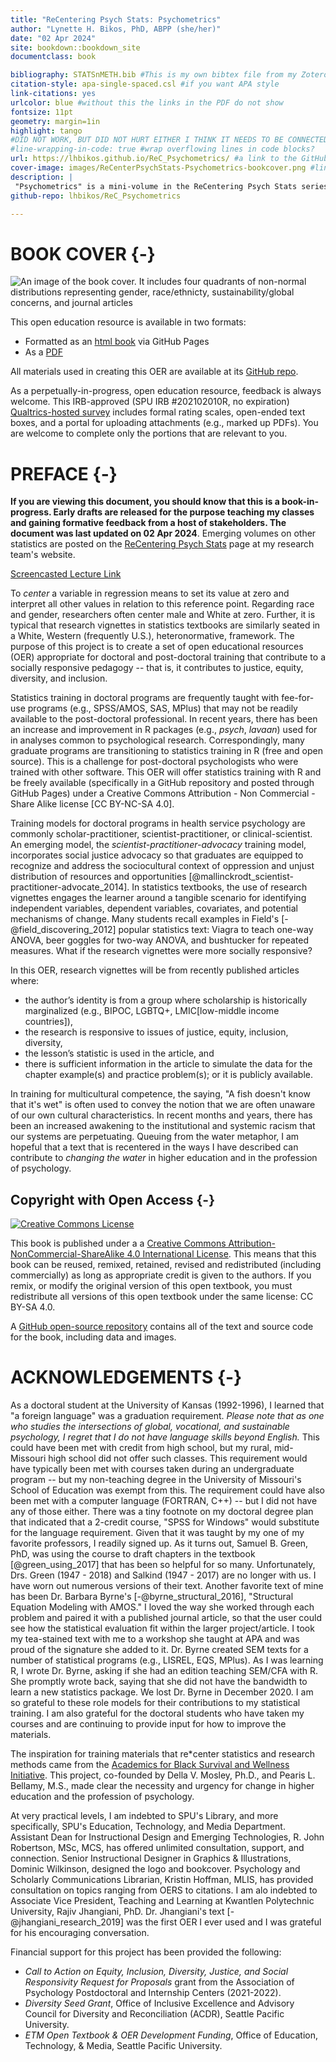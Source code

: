 ```yaml
--- 
title: "ReCentering Psych Stats: Psychometrics"
author: "Lynette H. Bikos, PhD, ABPP (she/her)"
date: "02 Apr 2024" 
site: bookdown::bookdown_site
documentclass: book

bibliography: STATSnMETH.bib #This is my own bibtex file from my Zotero account. If this file is not in the project folder there will be an error and the book will not build.
citation-style: apa-single-spaced.csl #if you want APA style
link-citations: yes
urlcolor: blue #without this the links in the PDF do not show
fontsize: 11pt
geometry: margin=1in
highlight: tango
#DID NOT WORK, BUT DID NOT HURT EITHER I THINK IT NEEDS TO BE CONNECTED TO A PKG
#line-wrapping-in-code: true #wrap overflowing lines in code blocks? 
url: https://lhbikos.github.io/ReC_Psychometrics/ #a link to the GitHub pages where it is rendered
cover-image: images/ReCenterPsychStats-Psychometrics-bookcover.png #link to the image for the book which will show up in any previews
description: |
 "Psychometrics" is a mini-volume in the ReCentering Psych Stats series that provides workflows and worked examples in R. A core focus of the ReCentering series is simulate data from published examples that recenter psychological research in a socially and culturally responsive manner.  
github-repo: lhbikos/ReC_Psychometrics

---
```




# BOOK COVER {-}

![An image of the book cover. It includes four quadrants of non-normal distributions representing gender, race/ethnicty, sustainability/global concerns, and journal articles](images/ReCenterPsychStats-Psychometrics-bookcover.png)

This open education resource is available in two formats:

* Formatted as an [html book](https://lhbikos.github.io/ReC_Psychometrics/) via GitHub Pages
* As a [PDF](https://github.com/lhbikos/ReC_Psychometrics/blob/main/ReC_Psychometrics.pdf) 

All materials used in creating this OER are available at its [GitHub repo](https://github.com/lhbikos/ReC_Psychometrics).

As a perpetually-in-progress, open education resource, feedback is always welcome. This IRB-approved (SPU IRB #202102010R, no expiration) [Qualtrics-hosted survey](https://spupsych.az1.qualtrics.com/jfe/form/SV_0OnBLfut3VIOIS2) includes formal rating scales, open-ended text boxes, and a portal for uploading attachments (e.g., marked up PDFs). You are welcome to complete only the portions that are relevant to you.

# PREFACE {-}

**If you are viewing this document, you should know that this is a book-in-progress.  Early drafts are released for the purpose teaching my classes and gaining formative feedback from a host of stakeholders. The document was last updated on 02 Apr 2024**.  Emerging volumes on other statistics are posted on the [ReCentering Psych Stats](https://lhbikos.github.io/BikosRVT/ReCenter.html) page at my research team's website. 

[Screencasted Lecture Link](https://spu.hosted.panopto.com/Panopto/Pages/Viewer.aspx?id=c932455e-ef06-444a-bdca-acf7012d759a)

To *center* a variable in regression means to set its value at zero and interpret all other values in relation to this reference point. Regarding race and gender, researchers often center male and White at zero. Further, it is typical that research vignettes in statistics textbooks are similarly seated in a White, Western (frequently U.S.), heteronormative, framework. The purpose of this project is to create a set of open educational resources (OER) appropriate for doctoral and post-doctoral training that contribute to a socially responsive pedagogy -- that is, it contributes to justice, equity, diversity, and inclusion. 

Statistics training in doctoral programs are frequently taught with fee-for-use programs (e.g., SPSS/AMOS, SAS, MPlus) that may not be readily available to the post-doctoral professional. In recent years, there has been an increase and improvement in R packages (e.g., *psych*, *lavaan*) used for in analyses common to psychological research. Correspondingly, many graduate programs are transitioning to statistics training in R (free and open source).  This is a challenge for post-doctoral psychologists who were trained with other software. This OER will offer statistics training with R and be freely available (specifically in a GitHub repository and posted through GitHub Pages) under a Creative Commons Attribution - Non Commercial - Share Alike license [CC BY-NC-SA 4.0]. 

Training models for doctoral programs in health service psychology are commonly scholar-practitioner, scientist-practitioner, or clinical-scientist.  An emerging model, the *scientist-practitioner-advocacy* training model, incorporates social justice advocacy so that graduates are equipped to recognize and address the sociocultural context of oppression and unjust distribution of resources and opportunities [@mallinckrodt_scientist-practitioner-advocate_2014]. In statistics textbooks, the use of research vignettes engages the learner around a tangible scenario for identifying independent variables, dependent variables, covariates, and potential mechanisms of change. Many students recall examples in Field's  [-@field_discovering_2012] popular statistics text:  Viagra to teach one-way ANOVA, beer goggles for two-way ANOVA, and bushtucker for repeated measures.  What if the research vignettes were more socially responsive? 

In this OER, research vignettes will be from recently published articles where: 

* the author’s identity is from a group where scholarship is historically marginalized (e.g., BIPOC, LGBTQ+, LMIC[low-middle income countries]), 
* the research is responsive to issues of justice, equity, inclusion, diversity, 
* the lesson’s statistic is used in the article, and 
* there is sufficient information in the article to simulate the data for the chapter example(s) and practice problem(s); or it is publicly available.  

In training for multicultural competence, the saying, "A fish doesn't know that it's wet" is often used to convey the notion that we are often unaware of our own cultural characteristics. In recent months and years, there has been an increased awakening to the institutional and systemic racism that our systems are perpetuating. Queuing from the water metaphor, I am hopeful that a text that is recentered in the ways I have described can contribute to *changing the water* in higher education and in the profession of psychology.


## Copyright with Open Access {-}
<a rel="license" href="http://creativecommons.org/licenses/by-nc-sa/4.0/"><img alt="Creative Commons License" style="border-width:0" src="https://i.creativecommons.org/l/by-nc-sa/4.0/88x31.png" /></a>

This book is published under a a <a rel="license" href="http://creativecommons.org/licenses/by-nc-sa/4.0/">Creative Commons Attribution-NonCommercial-ShareAlike 4.0 International License</a>. This means that this book can be reused, remixed, retained, revised and redistributed (including commercially) as long as appropriate credit is given to the authors. If you remix, or modify the original version of this open textbook, you must redistribute all versions of this open textbook under the same license: CC BY-SA 4.0.

A [GitHub open-source repository](https://github.com/lhbikos/ReC_Psychometrics) contains all of the text and source code for the book, including data and images. 

# ACKNOWLEDGEMENTS {-}

As a doctoral student at the University of Kansas (1992-1996), I learned that "a foreign language" was a graduation requirement. *Please note that as one who studies the intersections of global, vocational, and sustainable psychology, I regret that I do not have language skills beyond English.* This could have been met with credit from high school, but my rural, mid-Missouri high school did not offer such classes. This requirement would have typically been met with courses taken during an undergraduate program -- but my non-teaching degree in the University of Missouri's School of Education was exempt from this. The requirement could have also been met with a computer language (FORTRAN, C++) -- but I did not have any of those either. There was a tiny footnote on my doctoral degree plan that indicated that a 2-credit course, "SPSS for Windows" would substitute for the language requirement.  Given that it was taught by my one of my favorite professors, I readily signed up. As it turns out, Samuel B. Green, PhD, was using the course to draft chapters in the textbook [@green_using_2017] that has been so helpful for so many. Unfortunately, Drs. Green (1947 - 2018) and Salkind (1947 - 2017) are no longer with us. I have worn out numerous versions of their text. Another favorite text of mine has been Dr. Barbara Byrne's [-@byrne_structural_2016], "Structural Equation Modeling with AMOS." I loved the way she worked through each problem and paired it with a published journal article, so that the user could see how the statistical evaluation fit within the larger project/article. I took my tea-stained text with me to a workshop she taught at APA and was proud of the signature she added to it.  Dr. Byrne created SEM texts for a number of statistical programs (e.g., LISREL, EQS, MPlus). As I was learning R, I wrote Dr. Byrne, asking if she had an edition teaching SEM/CFA with R. She promptly wrote back, saying that she did not have the bandwidth to learn a new statistics package.  We lost Dr. Byrne in December 2020. I am so grateful to these role models for their contributions to my statistical training.  I am also grateful for the doctoral students who have taken my courses and are continuing to provide input for how to improve the materials.

The inspiration for training materials that re*center statistics and research methods came from the [Academics for Black Survival and Wellness Initiative](https://www.academics4blacklives.com/). This project, co-founded by Della V. Mosley, Ph.D., and Pearis L. Bellamy, M.S., made clear the necessity and urgency for change in higher education and the profession of psychology. 

At very practical levels, I am indebted to SPU's Library, and more specifically, SPU's Education, Technology, and Media Department.  Assistant Dean for Instructional Design and Emerging Technologies, R. John Robertson, MSc, MCS, has offered unlimited consultation, support, and connection. Senior Instructional Designer in Graphics & Illustrations, Dominic Wilkinson, designed the logo and bookcover.  Psychology and Scholarly Communications Librarian, Kristin Hoffman, MLIS, has provided consultation on topics ranging from OERS to citations. I am alo indebted to Associate Vice President, Teaching and Learning at Kwantlen Polytechnic University, Rajiv Jhangiani, PhD. Dr. Jhangiani's text [-@jhangiani_research_2019] was the first OER I ever used and I was grateful for his encouraging conversation.

Financial support for this project has been provided the following:

*  *Call to Action on Equity, Inclusion, Diversity, Justice, and Social Responsivity Request for Proposals* grant from the Association of Psychology Postdoctoral and Internship Centers (2021-2022). 
*  *Diversity Seed Grant*, Office of Inclusive Excellence and Advisory Council for Diversity and Reconciliation (ACDR), Seattle Pacific University.
*  *ETM Open Textbook & OER Development Funding*, Office of Education, Technology, & Media, Seattle Pacific University.  



